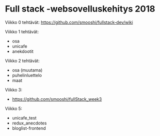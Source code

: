 # Full stack -websovelluskehitys 2018

Viikko 0 tehtävät: https://github.com/smooshi/fullstack-dev/wiki

Viikko 1 tehtävät:
  - osa
  - unicafe
  - anekdootit

Viikko 2 tehtävät:
  - osa (muutama)
  - puhelinluettelo
  - maat

Viikko 3: 
  - https://github.com/smooshi/fullStack_week3

Viikko 5:
  - unicafe_test
  - redux_anecdotes
  - bloglist-frontend
